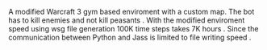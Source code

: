 A modified Warcraft 3 gym based enviroment with a custom map. The bot has to kill enemies and not kill peasants . With the modified enviroment speed using wsg file generation 100K time steps takes 7K hours . Since the communication between Python and Jass is limited to file writing speed . 
